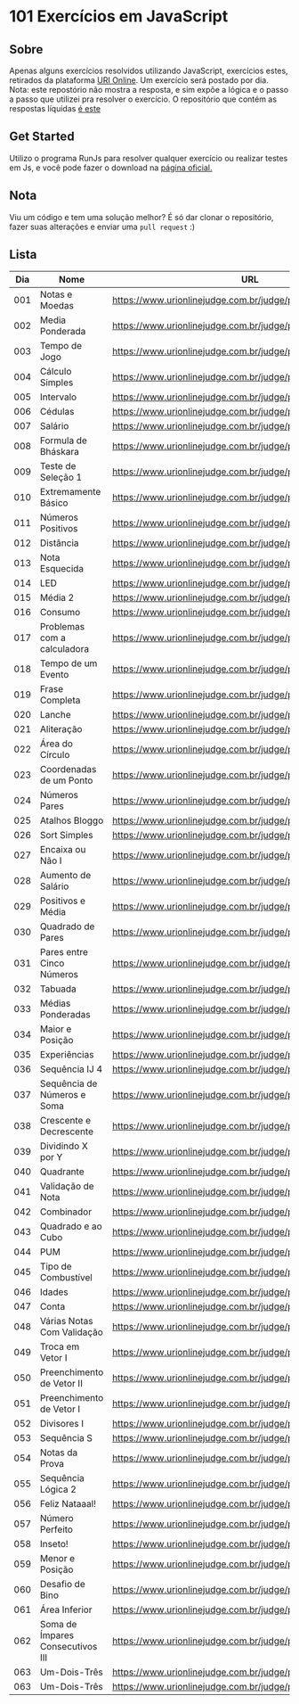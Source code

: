 # 101 Exercícios em JavaScript

## Sobre
Apenas alguns exercícios resolvidos utilizando JavaScript, exercícios estes, retirados da plataforma [URI Online](https://www.urionlinejudge.com.br/). Um exercício será postado por dia. 
Nota: este repostório não mostra a resposta, e sim expõe a lógica e o passo a passo que utilizei pra resolver o exercício. O repositório que contém as respostas líquidas [é este](https://github.com/LaksCastro/uri-online-solutions)

## Get Started
Utilizo o programa RunJs para resolver qualquer exercício ou realizar testes em Js, e você pode fazer o download na [página oficial.](https://runjs.dev/)

## Nota
Viu um código e tem uma solução melhor? É só dar clonar o repositório, fazer suas alterações e enviar uma `pull request` :)

## Lista
| Dia | Nome                             | URL                                                           | Tempo/Minutos |
|-----|----------------------------------|---------------------------------------------------------------|---------------|
| 001 | Notas e Moedas                   | https://www.urionlinejudge.com.br/judge/pt/problems/view/1021 | 120           |
| 002 | Media Ponderada                  | https://www.urionlinejudge.com.br/judge/pt/problems/view/1040 | 120           |
| 003 | Tempo de Jogo                    | https://www.urionlinejudge.com.br/judge/pt/problems/view/1047 | 60            |
| 004 | Cálculo Simples                  | https://www.urionlinejudge.com.br/judge/pt/problems/view/1010 | 10            |
| 005 | Intervalo                        | https://www.urionlinejudge.com.br/judge/pt/problems/view/1037 | 15            |
| 006 | Cédulas                          | https://www.urionlinejudge.com.br/judge/pt/problems/view/1018 | 10            |
| 007 | Salário                          | https://www.urionlinejudge.com.br/judge/pt/problems/view/1008 | 15            |
| 008 | Formula de Bháskara              | https://www.urionlinejudge.com.br/judge/pt/problems/view/1036 | 15            |
| 009 | Teste de Seleção 1               | https://www.urionlinejudge.com.br/judge/pt/problems/view/1035 | 20            |
| 010 | Extremamente Básico              | https://www.urionlinejudge.com.br/judge/pt/problems/view/1001 | 3             |
| 011 | Números Positivos                | https://www.urionlinejudge.com.br/judge/pt/problems/view/1060 | 7             |
| 012 | Distância                        | https://www.urionlinejudge.com.br/judge/pt/problems/view/1016 | 2             |
| 013 | Nota Esquecida                   | https://www.urionlinejudge.com.br/judge/pt/problems/view/3055 | 5             |
| 014 | LED                              | https://www.urionlinejudge.com.br/judge/pt/problems/view/1168 | 15            |
| 015 | Média 2                          | https://www.urionlinejudge.com.br/judge/pt/problems/view/1006 | 4             |
| 016 | Consumo                          | https://www.urionlinejudge.com.br/judge/pt/problems/view/1014 | 2             |
| 017 | Problemas com a calculadora      | https://www.urionlinejudge.com.br/judge/pt/problems/view/2694 | 10            |
| 018 | Tempo de um Evento               | https://www.urionlinejudge.com.br/judge/pt/problems/view/1061 | 15            |
| 019 | Frase Completa                   | https://www.urionlinejudge.com.br/judge/pt/problems/view/1551 | 15            |
| 020 | Lanche                           | https://www.urionlinejudge.com.br/judge/pt/problems/view/1038 | 5             |
| 021 | Aliteração                       | https://www.urionlinejudge.com.br/judge/pt/problems/view/1263 | 20            |
| 022 | Área do Círculo                  | https://www.urionlinejudge.com.br/judge/pt/problems/view/1002 | 5             |
| 023 | Coordenadas de um Ponto          | https://www.urionlinejudge.com.br/judge/pt/problems/view/1041 | 10            |
| 024 | Números Pares                    | https://www.urionlinejudge.com.br/judge/pt/problems/view/1059 | 1             |
| 025 | Atalhos Bloggo                   | https://www.urionlinejudge.com.br/judge/pt/problems/view/1239 | 60            |
| 026 | Sort Simples                     | https://www.urionlinejudge.com.br/judge/pt/problems/view/1042 | 10            |
| 027 | Encaixa ou Não I                 | https://www.urionlinejudge.com.br/judge/pt/problems/view/1240 | 10            |
| 028 | Aumento de Salário               | https://www.urionlinejudge.com.br/judge/pt/problems/view/1048 | 5             |
| 029 | Positivos e Média                | https://www.urionlinejudge.com.br/judge/pt/problems/view/1064 | 10            |
| 030 | Quadrado de Pares                | https://www.urionlinejudge.com.br/judge/pt/problems/view/1073 | 8             |
| 031 | Pares entre Cinco Números        | https://www.urionlinejudge.com.br/judge/pt/problems/view/1065 | 2             |
| 032 | Tabuada                          | https://www.urionlinejudge.com.br/judge/pt/problems/view/1078 | 1             |
| 033 | Médias Ponderadas                | https://www.urionlinejudge.com.br/judge/pt/problems/view/1079 | 5             |
| 034 | Maior e Posição                  | https://www.urionlinejudge.com.br/judge/pt/problems/view/1080 | 2             |
| 035 | Experiências                     | https://www.urionlinejudge.com.br/judge/pt/problems/view/1094 | 15            |
| 036 | Sequência IJ 4                   | https://www.urionlinejudge.com.br/judge/pt/problems/view/1098 | 3             |
| 037 | Sequência de Números e Soma      | https://www.urionlinejudge.com.br/judge/pt/problems/view/1101 | 8             |
| 038 | Crescente e Decrescente          | https://www.urionlinejudge.com.br/judge/pt/problems/view/1113 | 4             |
| 039 | Dividindo X por Y                | https://www.urionlinejudge.com.br/judge/pt/problems/view/1116 | 10            |
| 040 | Quadrante                        | https://www.urionlinejudge.com.br/judge/pt/problems/view/1115 | 3             |
| 041 | Validação de Nota                | https://www.urionlinejudge.com.br/judge/pt/problems/view/1117 | 5             |
| 042 | Combinador                       | https://www.urionlinejudge.com.br/judge/pt/problems/view/1238 | 10            |
| 043 | Quadrado e ao Cubo               | https://www.urionlinejudge.com.br/judge/pt/problems/view/1143 | 3             |
| 044 | PUM                              | https://www.urionlinejudge.com.br/judge/pt/problems/view/1142 | 3             |
| 045 | Tipo de Combustível              | https://www.urionlinejudge.com.br/judge/pt/problems/view/1134 | 5             |
| 046 | Idades                           | https://www.urionlinejudge.com.br/judge/pt/problems/view/1154 | 3             |
| 047 | Conta                            | https://www.urionlinejudge.com.br/judge/pt/problems/view/1866 | 5             |
| 048 | Várias Notas Com Validação       | https://www.urionlinejudge.com.br/judge/pt/problems/view/1118 | 15            |
| 049 | Troca em Vetor I                 | https://www.urionlinejudge.com.br/judge/pt/problems/view/1175 | 2             |
| 050 | Preenchimento de Vetor II        | https://www.urionlinejudge.com.br/judge/pt/problems/view/1177 | 20            |
| 051 | Preenchimento de Vetor I         | https://www.urionlinejudge.com.br/judge/pt/problems/view/1173 | 3             |
| 052 | Divisores I                      | https://www.urionlinejudge.com.br/judge/pt/problems/view/1157 | 8             |
| 053 | Sequência S                      | https://www.urionlinejudge.com.br/judge/pt/problems/view/1155 | 3             |
| 054 | Notas da Prova                   | https://www.urionlinejudge.com.br/judge/pt/problems/view/2344 | 5             |
| 055 | Sequência Lógica 2               | https://www.urionlinejudge.com.br/judge/pt/problems/view/1145 | 30            |
| 056 | Feliz Nataaal!                   | https://www.urionlinejudge.com.br/judge/pt/problems/view/2483 | 2             |
| 057 | Número Perfeito                  | https://www.urionlinejudge.com.br/judge/pt/problems/view/1164 | 5             |
| 058 | Inseto!                          | https://www.urionlinejudge.com.br/judge/pt/problems/view/2862 | 5             |
| 059 | Menor e Posição                  | https://www.urionlinejudge.com.br/judge/pt/problems/view/1180 | 8             |
| 060 | Desafio de Bino                  | https://www.urionlinejudge.com.br/judge/pt/problems/view/2060 | 10            |
| 061 | Área Inferior                    | https://www.urionlinejudge.com.br/judge/pt/problems/view/1188 | 30            |
| 062 | Soma de Ímpares Consecutivos III | https://www.urionlinejudge.com.br/judge/pt/problems/view/1158 | 10            |
| 063 | Um-Dois-Três                     | https://www.urionlinejudge.com.br/judge/pt/problems/view/1332 | 10            |
| 063 | Um-Dois-Três                     | https://www.urionlinejudge.com.br/judge/pt/problems/view/1332 | 60            |



